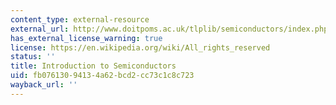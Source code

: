 ```yaml
---
content_type: external-resource
external_url: http://www.doitpoms.ac.uk/tlplib/semiconductors/index.php
has_external_license_warning: true
license: https://en.wikipedia.org/wiki/All_rights_reserved
status: ''
title: Introduction to Semiconductors
uid: fb076130-9413-4a62-bcd2-cc73c1c8c723
wayback_url: ''
---
```

